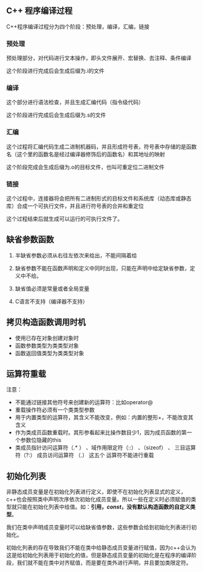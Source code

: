 ## **C++ 程序编译过程**


C++程序编译过程分为四个阶段：预处理，编译，汇编，链接

### **预处理**
预处理部分，对代码进行文本操作，即头文件展开、宏替换、去注释、条件编译

这个阶段进行完成后会生成后缀为.i的文件

### **编译**
这个部分进行语法检查，并且生成汇编代码（指令级代码） 

这个阶段进行完成后会生成后缀为.s的文件

### **汇编**
这个过程将汇编代码生成二进制机器码，并且形成符号表，符号表中存储的是函数名（这个里的函数名是经过编译器修饰后的函数名）和其地址的映射

这个阶段完成会生成后缀为.o的目标文件，也叫可重定位二进制文件
### **链接**
这个过程中，连接器将会把所有二进制形式的目标文件和系统库（动态库或静态库）合成一个可执行文件，并且进行符号表的合并和重定位

这个过程结束后就生成可以运行的可执行文件了。


## **缺省参数函数**

1. 半缺省参数必须从右往左依次来给出，不能间隔着给
   
2. 缺省参数不能在函数声明和定义中同时出现，只能在声明中给定缺省参数，定义中不给。
   
3. 缺省值必须是常量或者全局变量
   
4. C语言不支持（编译器不支持）


## **拷贝构造函数调用时机**

- 使用已存在对象创建对象时
- 函数参数类型为类类型对象
- 函数返回值类型为类类型对象

## **运算符重载**
注意：
- 不能通过链接其他符号来创建新的运算符：比如operator@
- 重载操作符必须有一个类类型参数
- 用于内置类型的运算符，其含义不能改变，例如：内置的整形+，不能改变其含义
- 作为类成员函数重载时。其形参看起来比操作数目少1，因为成员函数的第一个参数位隐藏的this
- 类成员指针访问运算符（.* ） 、域作用限定符（::） 、（sizeof） 、  三目运算符（?:）  成员访问运算符 （.） 这五个 运算符不能进行重载


## **初始化列表**

非静态成员变量是在初始化列表进行定义，即使不在初始化列表显式的定义，c++也会按照类中声明次序依次初始化成员变量。所以一些在定义时必须赋值的类型就只能在初始化列表中给值。如：**引用，$const$，没有默认构造函数的自定义类型**。

我们在类中声明成员变量时可以给缺省值参数，这些参数会给到初始化列表进行初始化。


初始化列表的存在导致我们不能在类中给静态成员变量进行赋值，因为c++会认为这是给初始化列表用于初始化的值，但是静态成员变量的初始化是在程序的编译阶段，我们就不能在类中对齐赋值，而是要在类外进行声明，并且要加类限定符。






